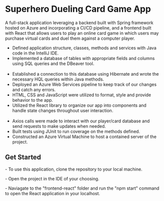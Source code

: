 # Superhero Dueling Card Game App

<p>A full-stack application leveraging a backend built with Spring framework hosted on Azure and incorporating a CI/CD pipeline, and a frontend built with React that allows users to play an online card game in which users may purchase virtual cards and duel them against a computer player.</p>

<ul>
<li>Defined application structure, classes, methods and services with Java code in the IntelliJ IDE.</li>
<li>Implemented a database of tables with appropriate fields and columns using SQL queries and the DBeaver tool.</li> 
<li>Established a connection to this database using Hibernate and wrote the necessary HQL queries within Java methods.</li>
<li>Deployed an Azure Web Services pipeline to keep track of our changes and catch any errors.</li>
<li>HTML, CSS and JavaScript were utilized to format, style and provide behavior to the app.</li>
<li>Utilized the React library to organize our app into components and handle state changes throughout user interaction.</li> 
<li>Axios calls were made to interact with our player/card database and send requests to make updates when needed.</li>
<li>Built tests using JUnit to run coverage on the methods defined.</li>
<li>Constructed an Azure Virtual Machine to host a contained server of the project.</li>
</ul>

<h2>Get Started</h2>
<p>- To use this application, clone the repository to your local machine.</p>
<p>- Open the project in the IDE of your choosing.</p>
<p>- Naviagate to the "frontend-react" folder and run the "npm start" command to open the React application in your localhost.</p>
